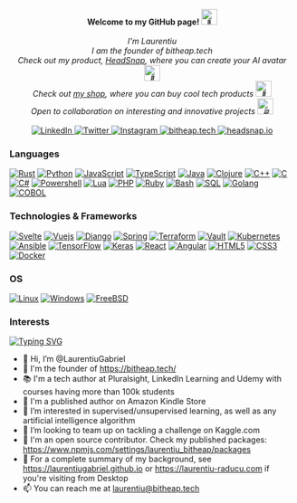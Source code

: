 <p align="center">
    <b>Welcome to my GitHub page! <img src="https://media.tenor.com/nebZyl8oN7IAAAAi/wave-hello.gif" width="28px" alt="👋"></b><br><br>
    <i>
        I'm Laurentiu<br>
        I am the founder of bitheap.tech<br>
        Check out my product, <a href=https://HeadSnap.io>HeadSnap</a>, where you can create your AI avatar <img src="https://media.tenor.com/GocCvG7hs78AAAAi/rocket-joypixels.gif" width="28px" alt="🚀"><br>
        Check out <a href=bitheap.tech/shop>my shop</a>, where you can buy cool tech products <img src="https://media.tenor.com/xzM6oRwPFrMAAAAi/rolling-jackass.gif" width="28px" alt="🛒"><br>
        Open to collaboration on interesting and innovative projects <img src="https://media.tenor.com/swkJYSIq89YAAAAi/man-technologist-people.gif" width="28px" alt="🖥️"><br>
    </i><br>
   <a href="https://www.linkedin.com/in/laurentiur">
        <img src="https://img.shields.io/badge/LinkedIn-blue?style=flat-square&logo=linkedin" alt="LinkedIn">
 </a>
 
 <a href="https://twitter.com/Bitheap_tech">
        <img src="https://img.shields.io/badge/twitter-blue?style=flat-square&logo=twitter" alt="Twitter">
 </a>
 
  <a href="https://www.instagram.com/bitheap.tech/">
        <img src="https://img.shields.io/badge/instagram-blueviolet?style=flat-square&logo=instagram" alt="Instagram">
 </a>
 
 <a href="https://wwww.bitheap.tech">
        <img src="https://img.shields.io/badge/bitheap-tech-black" alt="bitheap.tech">
 </a>
 
 <a href="https://headsnap.io">
        <img src="https://img.shields.io/badge/headsnap-AI-orang?logo=probot" alt="headsnap.io">
 </a>
</p>

### Languages
[![Rust](https://img.shields.io/badge/rust-black?style=for-the-badge&logo=rust)](https://github.com/LaurentiuGabriel)
[![Python](https://img.shields.io/badge/python-black?style=for-the-badge&logo=python)](https://github.com/LaurentiuGabriel)
[![JavaScript](https://img.shields.io/badge/javascript-black?style=for-the-badge&logo=javascript)](https://github.com/LaurentiuGabriel)
[![TypeScript](https://img.shields.io/badge/typescript-black?style=for-the-badge&logo=typescript)](https://github.com/LaurentiuGabriel)
[![Java](https://img.shields.io/badge/java-black?style=for-the-badge&logo=openjdk)](https://github.com/LaurentiuGabriel)
[![Clojure](https://img.shields.io/badge/clojure-black?style=for-the-badge&logo=clojure)](https://github.com/LaurentiuGabriel)
[![C++](https://img.shields.io/badge/c++-black?style=for-the-badge&logo=cplusplus)](https://github.com/LaurentiuGabriel)
[![C](https://img.shields.io/badge/c-black?style=for-the-badge&logo=c)](https://github.com/LaurentiuGabriel)
[![C#](https://img.shields.io/badge/csharp-black?style=for-the-badge&logo=sharp)](https://github.com/LaurentiuGabriel)
[![Powershell](https://img.shields.io/badge/powershell-black?style=for-the-badge&logo=powershell)](https://github.com/LaurentiuGabriel)
[![Lua](https://img.shields.io/badge/lua-black?style=for-the-badge&logo=lua)](https://github.com/LaurentiuGabriel)
[![PHP](https://img.shields.io/badge/php-black?style=for-the-badge&logo=php)](https://github.com/LaurentiuGabriel)
[![Ruby](https://img.shields.io/badge/ruby-black?style=for-the-badge&logo=ruby)](https://github.com/LaurentiuGabriel)
[![Bash](https://img.shields.io/badge/bash-black?style=for-the-badge&logo=gnu-bash&logoColor=white)](https://github.com/LaurentiuGabriel)
[![SQL](https://img.shields.io/badge/sql-black?style=for-the-badge&logo=mysql)](https://github.com/LaurentiuGabriel)
[![Golang](https://img.shields.io/badge/golang-black?style=for-the-badge&logo=go)](https://github.com/LaurentiuGabriel)
[![COBOL](https://img.shields.io/badge/cobol-black?style=for-the-badge&logo=cobol)](https://github.com/LaurentiuGabriel)

### Technologies & Frameworks
[![Svelte](https://img.shields.io/badge/svelte-black?style=for-the-badge&logo=svelte)](https://github.com/LaurentiuGabriel)
[![Vuejs](https://img.shields.io/badge/vuejs-black?style=for-the-badge&logo=vue)](https://github.com/LaurentiuGabriel)
[![Django](https://img.shields.io/badge/django-black?style=for-the-badge&logo=django)](https://github.com/LaurentiuGabriel)
[![Spring](https://img.shields.io/badge/spring-black?style=for-the-badge&logo=spring)](https://github.com/LaurentiuGabriel)
[![Terraform](https://img.shields.io/badge/terraform-black?style=for-the-badge&logo=terraform)](https://github.com/LaurentiuGabriel)
[![Vault](https://img.shields.io/badge/vault-black?style=for-the-badge&logo=vault)](https://github.com/LaurentiuGabriel)
[![Kubernetes](https://img.shields.io/badge/kubernetes-black?style=for-the-badge&logo=kubernetes)](https://github.com/LaurentiuGabriel)
[![Ansible](https://img.shields.io/badge/ansible-black?style=for-the-badge&logo=ansible)](https://github.com/LaurentiuGabriel)
[![TensorFlow](https://img.shields.io/badge/tensorflow-black?style=for-the-badge&logo=tensorflow)](https://github.com/LaurentiuGabriel)
[![Keras](https://img.shields.io/badge/keras-black?style=for-the-badge&logo=keras)](https://github.com/LaurentiuGabriel)
[![React](https://img.shields.io/badge/react-black?style=for-the-badge&logo=react)](https://github.com/LaurentiuGabriel)
[![Angular](https://img.shields.io/badge/angular-black?style=for-the-badge&logo=angular)](https://github.com/LaurentiuGabriel)
[![HTML5](https://img.shields.io/badge/html5-black?style=for-the-badge&logo=html5)](https://hub.docker.com/u/LaurentiuGabriel)
[![CSS3](https://img.shields.io/badge/css3-black?style=for-the-badge&logo=css3)](https://hub.docker.com/u/LaurentiuGabriel)
[![Docker](https://img.shields.io/badge/docker-black?style=for-the-badge&logo=docker)](https://hub.docker.com/u/LaurentiuGabriel)

### OS
[![Linux](https://img.shields.io/badge/linux-black?style=for-the-badge&logo=Linux)](https://github.com/LaurentiuGabriel)
[![Windows](https://img.shields.io/badge/Windows-black?style=for-the-badge&logo=Windows)](https://github.com/LaurentiuGabriel)
[![FreeBSD](https://img.shields.io/badge/FreeBSD-black?style=for-the-badge&logo=FreeBSD)](https://github.com/LaurentiuGabriel)

### Interests
[![Typing SVG](https://readme-typing-svg.demolab.com?font=Roboto&pause=700&width=435&lines=Artificial+Intelligence;Distributed+Systems;Cybersecurity)](https://git.io/typing-svg)

- 👋 Hi, I’m @LaurentiuGabriel
- 💼 I'm the founder of https://bitheap.tech/
- 📚 I'm a tech author at Pluralsight, LinkedIn Learning and Udemy with courses having more than 100k students
- 🏤 I'm a published author on Amazon Kindle Store
- 👀 I’m interested in supervised/unsupervised learning, as well as any artificial intelligence algorithm
- 💞️ I’m looking to team up on tackling a challenge on Kaggle.com
- 🔢 I'm an open source contributor. Check my published packages: https://www.npmjs.com/settings/laurentiu_bitheap/packages
- 📙 For a complete summary of my background, see https://laurentiugabriel.github.io or https://laurentiu-raducu.com if you're visiting from Desktop
- 📫 You can reach me at laurentiu@bitheap.tech
 
<!---
LaurentiuGabriel/LaurentiuGabriel is a ✨ special ✨ repository because its `README.md` (this file) appears on your GitHub profile.
You can click the Preview link to take a look at your changes.
--->
